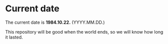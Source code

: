 # Current date

The current date is **1984.10.22.** (YYYY.MM.DD.)

This repository will be good when the world ends, so we will know how long it lasted.